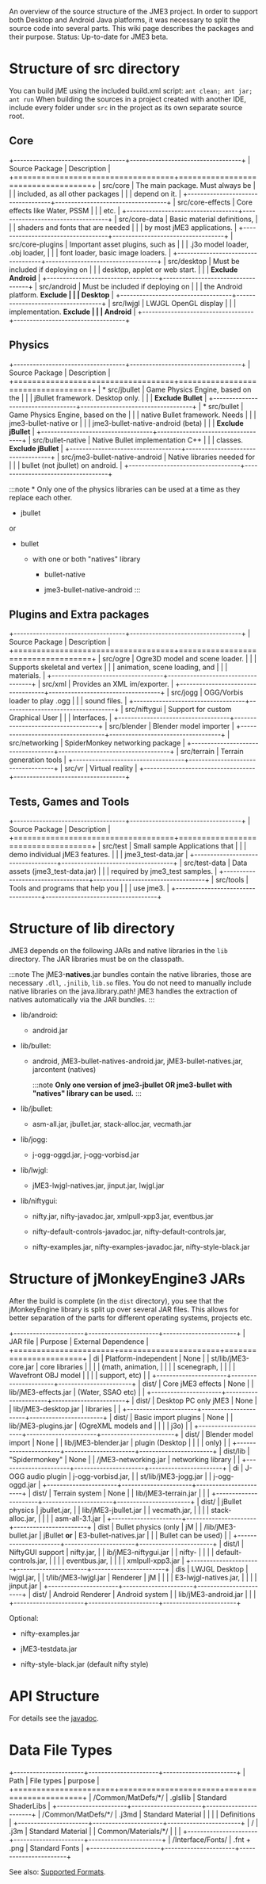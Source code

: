 An overview of the source structure of the JME3 project. In order to
support both Desktop and Android Java platforms, it was necessary to
split the source code into several parts. This wiki page describes the
packages and their purpose. Status: Up-to-date for JME3 beta.

Structure of src directory
==========================

You can build jME using the included build.xml script:
`ant clean; ant jar; ant run` When building the sources in a project
created with another IDE, include every folder under `src` in the
project as its own separate source root.

Core
----

+-----------------------------------+-----------------------------------+
| Source Package                    | Description                       |
+===================================+===================================+
| src/core                          | The main package. Must always be  |
|                                   | included, as all other packages   |
|                                   | depend on it.                     |
+-----------------------------------+-----------------------------------+
| src/core-effects                  | Core effects like Water, PSSM     |
|                                   | etc.                              |
+-----------------------------------+-----------------------------------+
| src/core-data                     | Basic material definitions,       |
|                                   | shaders and fonts that are needed |
|                                   | by most jME3 applications.        |
+-----------------------------------+-----------------------------------+
| src/core-plugins                  | Important asset plugins, such as  |
|                                   | .j3o model loader, .obj loader,   |
|                                   | font loader, basic image loaders. |
+-----------------------------------+-----------------------------------+
| src/desktop                       | Must be included if deploying on  |
|                                   | desktop, applet or web start.     |
|                                   | **Exclude Android**               |
+-----------------------------------+-----------------------------------+
| src/android                       | Must be included if deploying on  |
|                                   | the Android platform. **Exclude   |
|                                   | Desktop**                         |
+-----------------------------------+-----------------------------------+
| src/lwjgl                         | LWJGL OpenGL display              |
|                                   | implementation. **Exclude         |
|                                   | Android**                         |
+-----------------------------------+-----------------------------------+

Physics
-------

+-----------------------------------+-----------------------------------+
| Source Package                    | Description                       |
+===================================+===================================+
| \* src/jbullet                    | Game Physics Engine, based on the |
|                                   | jBullet framework. Desktop only.  |
|                                   | **Exclude Bullet**                |
+-----------------------------------+-----------------------------------+
| \* src/bullet                     | Game Physics Engine, based on the |
|                                   | native Bullet framework. Needs    |
|                                   | jme3-bullet-native or             |
|                                   | jme3-bullet-native-android (beta) |
|                                   | **Exclude jBullet**               |
+-----------------------------------+-----------------------------------+
| src/bullet-native                 | Native Bullet implementation C++  |
|                                   | classes. **Exclude jBullet**      |
+-----------------------------------+-----------------------------------+
| src/jme3-bullet-native-android    | Native libraries needed for       |
|                                   | bullet (not jbullet) on android.  |
+-----------------------------------+-----------------------------------+

:::note
\* Only one of the physics libraries can be used at a time as they
replace each other.

-   jbullet

or

-   bullet

    -   with one or both "natives" library

        -   bullet-native

        -   jme3-bullet-native-android
:::

Plugins and Extra packages
--------------------------

+-----------------------------------+-----------------------------------+
| Source Package                    | Description                       |
+===================================+===================================+
| src/ogre                          | Ogre3D model and scene loader.    |
|                                   | Supports skeletal and vertex      |
|                                   | animation, scene loading, and     |
|                                   | materials.                        |
+-----------------------------------+-----------------------------------+
| src/xml                           | Provides an XML im/exporter.      |
+-----------------------------------+-----------------------------------+
| src/jogg                          | OGG/Vorbis loader to play .ogg    |
|                                   | sound files.                      |
+-----------------------------------+-----------------------------------+
| src/niftygui                      | Support for custom Graphical User |
|                                   | Interfaces.                       |
+-----------------------------------+-----------------------------------+
| src/blender                       | Blender model importer            |
+-----------------------------------+-----------------------------------+
| src/networking                    | SpiderMonkey networking package   |
+-----------------------------------+-----------------------------------+
| src/terrain                       | Terrain generation tools          |
+-----------------------------------+-----------------------------------+
| src/vr                            | Virtual reality                   |
+-----------------------------------+-----------------------------------+

Tests, Games and Tools
----------------------

+-----------------------------------+-----------------------------------+
| Source Package                    | Description                       |
+===================================+===================================+
| src/test                          | Small sample Applications that    |
|                                   | demo individual jME3 features.    |
|                                   | jme3\_test-data.jar               |
+-----------------------------------+-----------------------------------+
| src/test-data                     | Data assets (jme3\_test-data.jar) |
|                                   | required by jme3\_test samples.   |
+-----------------------------------+-----------------------------------+
| src/tools                         | Tools and programs that help you  |
|                                   | use jme3.                         |
+-----------------------------------+-----------------------------------+

Structure of lib directory
==========================

JME3 depends on the following JARs and native libraries in the `lib`
directory. The JAR libraries must be on the classpath.

:::note
The jME3-**natives**.jar bundles contain the native libraries, those are
necessary `.dll`, `.jnilib`, `lib.so` files. You do not need to manually
include native libraries on the java.library.path! jME3 handles the
extraction of natives automatically via the JAR bundles.
:::

-   lib/android:

    -   android.jar

-   lib/bullet:

    -   android, jME3-bullet-natives-android.jar,
        jME3-bullet-natives.jar, jarcontent (natives)

        :::note
        **Only one version of jme3-jbullet OR jme3-bullet with "natives"
        library can be used.**
        :::

-   lib/jbullet:

    -   asm-all.jar, jbullet.jar, stack-alloc.jar, vecmath.jar

-   lib/jogg:

    -   j-ogg-oggd.jar, j-ogg-vorbisd.jar

-   lib/lwjgl:

    -   jME3-lwjgl-natives.jar, jinput.jar, lwjgl.jar

-   lib/niftygui:

    -   nifty.jar, nifty-javadoc.jar, xmlpull-xpp3.jar, eventbus.jar

    -   nifty-default-controls-javadoc.jar, nifty-default-controls.jar,

    -   nifty-examples.jar, nifty-examples-javadoc.jar,
        nifty-style-black.jar

Structure of jMonkeyEngine3 JARs
================================

After the build is complete (in the `dist` directory), you see that the
jMonkeyEngine library is split up over several JAR files. This allows
for better separation of the parts for different operating systems,
projects etc.

+----------------------+----------------------+-----------------------+
| JAR file             | Purpose              | External Dependence   |
+======================+======================+=======================+
| di                   | Platform-independent | None                  |
| st/lib/jME3-core.jar | core libraries       |                       |
|                      | (math, animation,    |                       |
|                      | scenegraph,          |                       |
|                      | Wavefront OBJ model  |                       |
|                      | support, etc)        |                       |
+----------------------+----------------------+-----------------------+
| dist/                | Core jME3 effects    | None                  |
| lib/jME3-effects.jar | (Water, SSAO etc)    |                       |
+----------------------+----------------------+-----------------------+
| dist/                | Desktop PC only jME3 | None                  |
| lib/jME3-desktop.jar | libraries            |                       |
+----------------------+----------------------+-----------------------+
| dist/                | Basic import plugins | None                  |
| lib/jME3-plugins.jar | (OgreXML models and  |                       |
|                      | j3o)             |                       |
+----------------------+----------------------+-----------------------+
| dist/                | Blender model import | None                  |
| lib/jME3-blender.jar | plugin (Desktop      |                       |
|                      | only)                |                       |
+----------------------+----------------------+-----------------------+
| dist/lib             | "Spidermonkey"       | None                  |
| /jME3-networking.jar | networking library   |                       |
+----------------------+----------------------+-----------------------+
| di                   | J-OGG audio plugin   | j-ogg-vorbisd.jar,    |
| st/lib/jME3-jogg.jar |                      | j-ogg-oggd.jar        |
+----------------------+----------------------+-----------------------+
| dist/                | Terrain system       | None                  |
| lib/jME3-terrain.jar |                      |                       |
+----------------------+----------------------+-----------------------+
| dist/                | jBullet physics      | jbullet.jar,          |
| lib/jME3-jbullet.jar |                      | vecmath.jar,          |
|                      |                      | stack-alloc.jar,      |
|                      |                      | asm-all-3.1.jar       |
+----------------------+----------------------+-----------------------+
| dist                 | Bullet physics (only | jM                    |
| /lib/jME3-bullet.jar | jBullet **or**       | E3-bullet-natives.jar |
|                      | Bullet can be used)  |                       |
+----------------------+----------------------+-----------------------+
| dist/l               | NiftyGUI support     | nifty.jar,            |
| ib/jME3-niftygui.jar |                      | nifty-                |
|                      |                      | default-controls.jar, |
|                      |                      | eventbus.jar,         |
|                      |                      | xmlpull-xpp3.jar      |
+----------------------+----------------------+-----------------------+
| dis                  | LWJGL Desktop        | lwjgl.jar,            |
| t/lib/jME3-lwjgl.jar | Renderer             | jM                    |
|                      |                      | E3-lwjgl-natives.jar, |
|                      |                      | jinput.jar            |
+----------------------+----------------------+-----------------------+
| dist/                | Android Renderer     | Android system        |
| lib/jME3-android.jar |                      |                       |
+----------------------+----------------------+-----------------------+

Optional:

-   nifty-examples.jar

-   jME3-testdata.jar

-   nifty-style-black.jar (default nifty style)

API Structure
=============

For details see the [javadoc]({link-javadoc}).

Data File Types
===============

+----------------------+----------------------+-----------------------+
| Path                 | File types           | purpose               |
+======================+======================+=======================+
| /Common/MatDefs/\*/  | .glsllib             | Standard ShaderLibs   |
+----------------------+----------------------+-----------------------+
| /Common/MatDefs/\*/  | .j3md                | Standard Material     |
|                      |                      | Definitions           |
+----------------------+----------------------+-----------------------+
| /                    | .j3m                 | Standard Material     |
| Common/Materials/\*/ |                      |                       |
+----------------------+----------------------+-----------------------+
| /Interface/Fonts/    | .fnt + .png          | Standard Fonts        |
+----------------------+----------------------+-----------------------+

See also: [Supported Formats](../jme3/features.xml#supported-formats).
